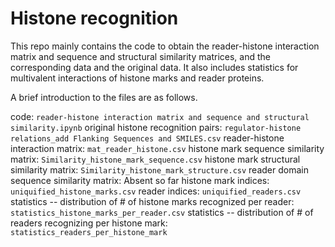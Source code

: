 # Histone recognition

This repo mainly contains the code to obtain the reader-histone interaction matrix and sequence and structural similarity matrices, and the corresponding data and the original data. It also includes statistics for multivalent interactions of histone marks and reader proteins.

A brief introduction to the files are as follows.

code: `reader-histone interaction matrix and sequence and structural similarity.ipynb`
original histone recognition pairs: `regulator-histone relations_add Flanking Sequences and SMILES.csv`
reader-histone interaction matrix: `mat_reader_histone.csv`
histone mark sequence similarity matrix: `Similarity_histone_mark_sequence.csv`
histone mark structural similarity matrix: `Similarity_histone_mark_structure.csv`
reader domain sequence similarity matrix: Absent so far
histone mark indices: `uniquified_histone_marks.csv`
reader indices: `uniquified_readers.csv`
statistics -- distribution of # of histone marks recognized per reader: `statistics_histone_marks_per_reader.csv`
statistics -- distribution of # of readers recognizing per histone mark: `statistics_readers_per_histone_mark`

